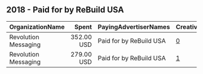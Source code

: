 ## 2018 - Paid for by ReBuild USA 
|OrganizationName|Spent|PayingAdvertiserNames|CreativeUrls|Impressions|Genders|AgeBrackets|CountryCodes|BillingAddresses|CandidateBallotInformation|
|:---|---:|:---|:---|---:|:---|:---|:---|:---|:---|
|Revolution Messaging|352.00 USD|Paid for by ReBuild USA|[0](https://www.snap.com/political-ads/asset/26ac160b26cc0a1f7684a46fdce5cb528cb5d882dc1aec6136911bc64975301a?mediaType=png)|120,695||18+|united states|"1730 Rhode Island Ave NW,Washington,20036,US"||
|Revolution Messaging|279.00 USD|Paid for by ReBuild USA|[1](https://www.snap.com/political-ads/asset/affc7ddc4ff5ed8d99e172db29543cb98d1ee187a599f6d6555b6449b069a181?mediaType=png)|94,161||18+|united states|"1730 Rhode Island Ave NW,Washington,20036,US"||
